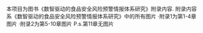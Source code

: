 本项目为图书《数智驱动的食品安全风险预警情报体系研究》附录内容.
附录内容系《数智驱动的食品安全风险预警情报体系研究》中的所有图片
·附录1为第1-4章图片
·附录2为第5-10章图片
P.s.第11章无图片
